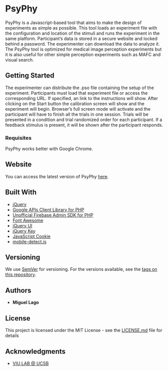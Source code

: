 # PsyPhy

PsyPhy is a Javascript-based tool that aims to make the design of experiments as simple as possible. This tool loads an experiment file with the configuration and location of the stimuli and runs the experiment in the same platform. Participant’s data is stored in a secure website and locked behind a password. The experimenter can download the data to analyze it. The PsyPhy tool is optimized for medical image perception experiments but it is also useful for other simple perception experiments such as MAFC and visual search.

## Getting Started

The experimenter can distribute the .pso file containing the setup of the experiment. Participants must load that experiment file or access the corresponding URL. If specified, an link to the instructions will show. After clicking on the Start button the calibration screen will show and the experiment will begin. Browser’s full screen mode will activate and the participant will have to finish all the trials in one session. Trials will be presented in a condition and trial randomized order for each participant. If a feedback stimulus is present, it will be shown after the participant responds.

### Requisites

PsyPhy works better with Google Chrome.

## Website

You can access the latest version of PsyPhy [here](https://psyphy.psych.ucsb.edu/).

## Built With

* [jQuery](https://jquery.com/)
* [Google APIs Client Library for PHP](https://github.com/googleapis/google-api-php-client)
* [Unofficial Firebase Admin SDK for PHP](https://github.com/kreait/firebase-php)
* [Font Awesome](https://fontawesome.com/)
* [jQuery UI](https://jqueryui.com/)
* [jQuery Key](https://github.com/yckart/jquery.key.js)
* [JavaScript Cookie](https://github.com/js-cookie/js-cookie/)
* [mobile-detect.js](https://github.com/hgoebl/mobile-detect.js)

## Versioning

We use [SemVer](http://semver.org/) for versioning. For the versions available, see the [tags on this repository](https://gitlab.com/malago/psyphy/-/tags). 

## Authors

* **Miguel Lago**

## License

This project is licensed under the MIT License - see the [LICENSE.md](LICENSE.md) file for details

## Acknowledgments

* [VIU LAB @ UCSB](https://viu.psych.ucsb.edu)

